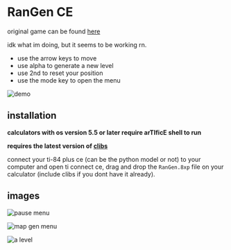 # RanGen CE

original game can be found [here](https://scratch.mit.edu/projects/579486353/)

idk what im doing, but it seems to be working rn.

- use the arrow keys to move
- use alpha to generate a new level
- use 2nd to reset your position
- use the mode key to open the menu

![demo](https://i.ibb.co/LtC1jfy/4f13ff476596.png "i know the background looks pink here, its because i accidentally changed the color right before recording")

## installation

**calculators with os version 5.5 or later require arTIficE shell to run**

**requires the latest version of [clibs](tiny.cc/clibs)**

connect your ti-84 plus ce (can be the python model or not) to your computer and open ti connect ce,
drag and drop the `RanGen.8xp` file on your calculator (include clibs if you dont have it already).

## images

![pause menu](https://i.imgur.com/KtJTYDf.png "pause menu")

![map gen menu](https://i.imgur.com/8ldt8sO.png "map gen menu")

![a level](https://i.imgur.com/S6hRL3H.png "a level")
